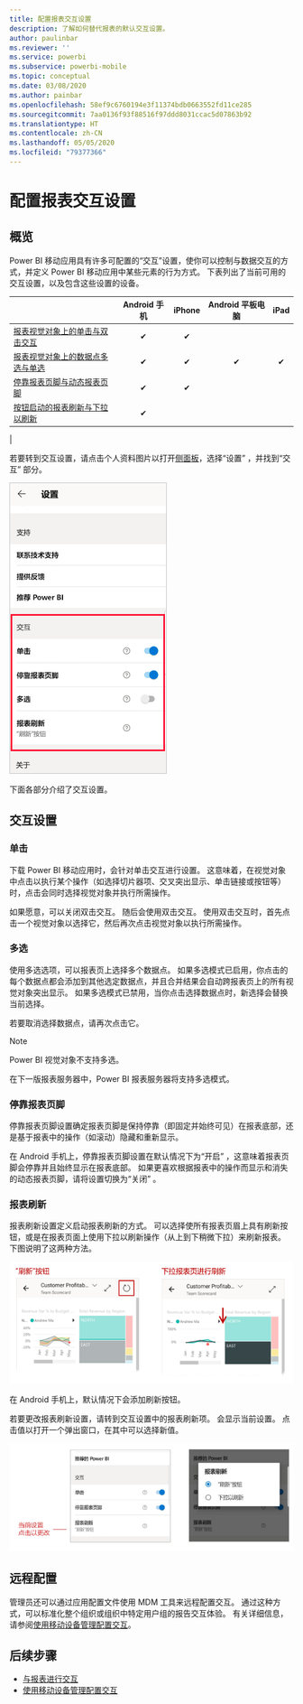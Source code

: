 ```yaml
---
title: 配置报表交互设置
description: 了解如何替代报表的默认交互设置。
author: paulinbar
ms.reviewer: ''
ms.service: powerbi
ms.subservice: powerbi-mobile
ms.topic: conceptual
ms.date: 03/08/2020
ms.author: painbar
ms.openlocfilehash: 58ef9c6760194e3f11374bdb0663552fd11ce285
ms.sourcegitcommit: 7aa0136f93f88516f97ddd8031ccac5d07863b92
ms.translationtype: HT
ms.contentlocale: zh-CN
ms.lasthandoff: 05/05/2020
ms.locfileid: "79377366"
---
```

# <a name="configure-report-interaction-settings"></a>配置报表交互设置

## <a name="overview"></a>概览

Power BI 移动应用具有许多可配置的“交互”设置，使你可以控制与数据交互的方式，并定义 Power BI 移动应用中某些元素的行为方式。 下表列出了当前可用的交互设置，以及包含这些设置的设备。

|| Android 手机 | iPhone | Android 平板电脑  | iPad |
|-|:-:|:-:|:-:|:-:|
| [报表视觉对象上的单击与双击交互](#single-tap) |✔|✔|||
| [报表视觉对象上的数据点多选与单选](#multi-select) |✔|✔|✔|✔|
| [停靠报表页脚与动态报表页脚](#docked-report-footer) |✔|✔|||
| [按钮启动的报表刷新与下拉以刷新](#report-refresh) |✔||||
|

若要转到交互设置，请点击个人资料图片以打开[侧面板](./mobile-apps-home-page.md#header)，选择“设置”  ，并找到“交互”  部分。

![交互设置](./media/mobile-app-interaction-settings/powerbi-mobile-app-interactions-section.png)

下面各部分介绍了交互设置。

## <a name="interaction-settings"></a>交互设置

### <a name="single-tap"></a>单击
下载 Power BI 移动应用时，会针对单击交互进行设置。 这意味着，在视觉对象中点击以执行某个操作（如选择切片器项、交叉突出显示、单击链接或按钮等）时，点击会同时选择视觉对象并执行所需操作。

如果愿意，可以关闭双击交互。 随后会使用双击交互。 使用双击交互时，首先点击一个视觉对象以选择它，然后再次点击视觉对象以执行所需操作。

### <a name="multi-select"></a>多选

使用多选选项，可以报表页上选择多个数据点。 如果多选模式已启用，你点击的每个数据点都会添加到其他选定数据点，并且合并结果会自动跨报表页上的所有视觉对象突出显示。 如果多选模式已禁用，当你点击选择数据点时，新选择会替换当前选择。

若要取消选择数据点，请再次点击它。

>[!NOTE]
>Power BI 视觉对象不支持多选。
>
>在下一版报表服务器中，Power BI 报表服务器将支持多选模式。

### <a name="docked-report-footer"></a>停靠报表页脚

停靠报表页脚设置确定报表页脚是保持停靠（即固定并始终可见）在报表底部，还是基于报表中的操作（如滚动）隐藏和重新显示。

在 Android 手机上，停靠报表页脚设置在默认情况下为“开启”  ，这意味着报表页脚会停靠并且始终显示在报表底部。 如果更喜欢根据报表中的操作而显示和消失的动态报表页脚，请将设置切换为“关闭”  。

### <a name="report-refresh"></a>报表刷新

报表刷新设置定义启动报表刷新的方式。 可以选择使所有报表页眉上具有刷新按钮，或是在报表页面上使用下拉以刷新操作（从上到下稍微下拉）来刷新报表。 下图说明了这两种方法。 

![刷新按钮与下拉以刷新](./media/mobile-app-interaction-settings/powerbi-mobile-app-interactions-refresh-button-versus-pull.png)

在 Android 手机上，默认情况下会添加刷新按钮。

若要更改报表刷新设置，请转到交互设置中的报表刷新项。 会显示当前设置。 点击值以打开一个弹出窗口，在其中可以选择新值。

![设置刷新](./media/mobile-app-interaction-settings/powerbi-mobile-app-interactions-set-refresh.png)

## <a name="remote-configuration"></a>远程配置

管理员还可以通过应用配置文件使用 MDM 工具来远程配置交互。 通过这种方式，可以标准化整个组织或组织中特定用户组的报告交互体验。 有关详细信息，请参阅[使用移动设备管理配置交互](./mobile-app-configuration.md)。


## <a name="next-steps"></a>后续步骤
* [与报表进行交互](./mobile-reports-in-the-mobile-apps.md#interact-with-reports)
* [使用移动设备管理配置交互](./mobile-app-configuration.md)
